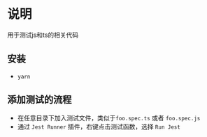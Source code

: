 # 说明

用于测试js和ts的相关代码

## 安装

* `yarn`

## 添加测试的流程

* 在任意目录下加入测试文件，类似于`foo.spec.ts` 或者 `foo.spec.js`
* 通过 `Jest Runner` 插件，右键点击测试函数，选择 `Run Jest`
